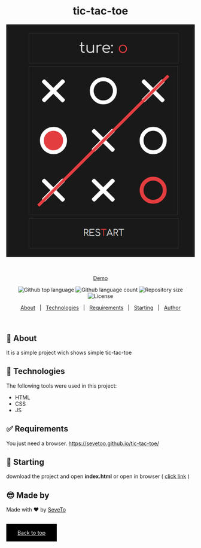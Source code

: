 <div align="center" id="top"> 
  
<h1 align="center">tic-tac-toe</h1>
  <a target="_blank" href="https://sevetoo.github.io/tic-tac-toe/">
  <img src="./preview.png" alt="tic-tac-toe" />
  </a>

&#xa0;

<a target="_blank" href="https://sevetoo.github.io/tic-tac-toe/">Demo</a>

</div>

<p align="center">
  <img alt="Github top language" src="https://img.shields.io/github/languages/top/SeveToo/tic-tac-toe?color=56BEB8">

  <img alt="Github language count" src="https://img.shields.io/github/languages/count/SeveToo/tic-tac-toe?color=56BEB8">

  <img alt="Repository size" src="https://img.shields.io/github/repo-size/SeveToo/tic-tac-toe?color=56BEB8">

  <img alt="License" src="https://img.shields.io/github/license/SeveToo/tic-tac-toe?color=56BEB8">
</p>

<p align="center">
  <a href="#dart-about">About</a> &#xa0; | &#xa0; 
  <!-- <a href="#sparkles-features">Features</a> &#xa0; | &#xa0; -->
  <a href="#rocket-technologies">Technologies</a> &#xa0; | &#xa0;
  <a href="#white_check_mark-requirements">Requirements</a> &#xa0; | &#xa0;
  <a href="#checkered_flag-starting">Starting</a> &#xa0; | &#xa0;
  <a href="https://github.com/SeveToo" target="_blank">Author</a>
</p>

<br>

## :dart: About

<!-- Make some description to me -->

It is a simple project wich shows simple tic-tac-toe

<!-- ## :sparkles: Features
:heavy_check_mark: You can set interval between rounds \
:heavy_check_mark: You see how many correct and wrong answers you get\ -->

## :rocket: Technologies

The following tools were used in this project:

- HTML
- CSS
- JS

## :white_check_mark: Requirements

You just need a browser.
https://sevetoo.github.io/tic-tac-toe/

## :checkered_flag: Starting

download the project and open **index.html**
or open in browser ( <a href="https://sevetoo.github.io/tic-tac-toe/" >click link</a> )

## 😎 Made by

Made with ❤ by <a href="https://github.com/SeveToo" target="_blank">SeveTo</a>

&#xa0;

<a href="#top" style="color: #fff; background: black; padding: 15px 30px">Back to top</a>
